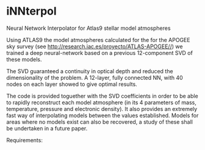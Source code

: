 # iNNterpol
Neural Network Interpolator for Atlas9 stellar model atmospheres

Using ATLAS9 the model atmospheres calculated for the for the APOGEE sky survey
(see http://research.iac.es/proyecto/ATLAS-APOGEE//) we trained a deep neural-network based on a previous 12-component SVD of these models.

The SVD guaranteed a continuity in optical depth and reduced the dimensionality of the problem. A 12-layer, fully connected NN, with 40 nodes on each layer showed to give optimal results.

The code is provided toguether with the SVD coefficients in order to be able to rapidly reconstruct each model atmosphere (in its 4 parameters of mass, temperature, pressure and electronic density). It also provides an extremely fast way of interpolating models between the values established. Models for areas where no models exist can also be recovered, a study of these shall be undertaken in a future paper.

Requirements:

